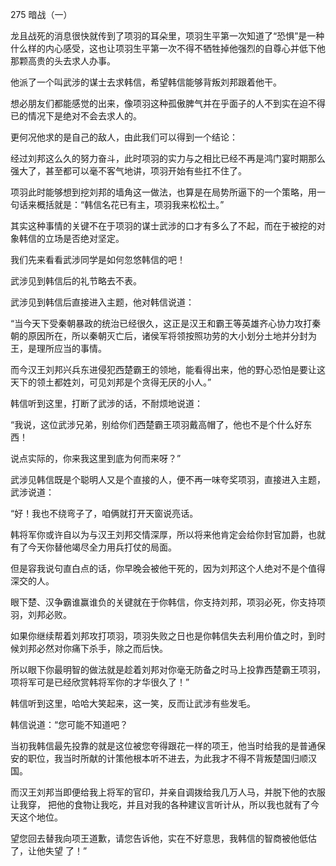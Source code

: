 275 暗战（一）



龙且战死的消息很快就传到了项羽的耳朵里，项羽生平第一次知道了“恐惧”是一种什么样的内心感受，这也让项羽生平第一次不得不牺牲掉他强烈的自尊心并低下他那颗高贵的头去求人办事。

他派了一个叫武涉的谋士去求韩信，希望韩信能够背叛刘邦跟着他干。



想必朋友们都能感觉的出来，像项羽这种孤傲脾气并在乎面子的人不到实在迫不得已的情况下是绝对不会去求人的。

更何况他求的是自己的敌人，由此我们可以得到一个结论：

经过刘邦这么久的努力奋斗，此时项羽的实力与之相比已经不再是鸿门宴时期那么强大了，甚至都可以毫不客气地讲，项羽开始有些扛不住了。



项羽此时能够想到挖刘邦的墙角这一做法，也算是在局势所逼下的一个策略，用一句话来概括就是：“韩信名花已有主，项羽我来松松土。”

其实这种事情的关键不在于项羽的谋士武涉的口才有多么了不起，而在于被挖的对象韩信的立场是否绝对坚定。

我们先来看看武涉同学是如何忽悠韩信的吧！



武涉见到韩信后的礼节略去不表。

武涉见到韩信后直接进入主题，他对韩信说道：

“当今天下受秦朝暴政的统治已经很久，这正是汉王和霸王等英雄齐心协力攻打秦朝的原因所在，所以秦朝灭亡后，诸侯军将领按照功劳的大小划分土地并分封为王，是理所应当的事情。

而今汉王刘邦兴兵东进侵犯西楚霸王的领地，能看得出来，他的野心恐怕是要让这天下的领土都姓刘，可见刘邦是个贪得无厌的小人。”



韩信听到这里，打断了武涉的话，不耐烦地说道：

“我说，这位武涉兄弟，别给你们西楚霸王项羽戴高帽了，他也不是个什么好东西！

说点实际的，你来我这里到底为何而来呀？”

武涉见韩信既是个聪明人又是个直接的人，便不再一味夸奖项羽，直接进入主题，武涉说道：

“好！我也不绕弯子了，咱俩就打开天窗说亮话。

韩将军你或许自以为与汉王刘邦交情深厚，所以将来他肯定会给你封官加爵，也就有了今天你替他竭尽全力用兵打仗的局面。

但是容我说句直白点的话，你早晚会被他干死的，因为刘邦这个人绝对不是个值得深交的人。

眼下楚、汉争霸谁赢谁负的关键就在于你韩信，你支持刘邦，项羽必死，你支持项羽，刘邦必败。

如果你继续帮着刘邦攻打项羽，项羽失败之日也是你韩信失去利用价值之时，到时候刘邦必然对你痛下杀手，除之而后快。

所以眼下你最明智的做法就是趁着刘邦对你毫无防备之时马上投靠西楚霸王项羽，项将军可是已经欣赏韩将军你的才华很久了！”



韩信听到这里，哈哈大笑起来，这一笑，反而让武涉有些发毛。

韩信说道：“您可能不知道吧？

当初我韩信最先投靠的就是这位被您夸得跟花一样的项王，他当时给我的是普通保安的职位，我当时所献的计策他根本听不进去，为此我才不得不背叛楚国归顺汉国。

而汉王刘邦当即便给我上将军的官印，并亲自调拨给我几万人马，并脱下他的衣服让我穿，
把他的食物让我吃，并且对我的各种建议言听计从，所以我也就有了今天这个地位。

望您回去替我向项王道歉，请您告诉他，实在不好意思，我韩信的智商被他低估了，让他失望
了！”

